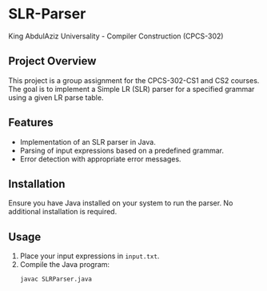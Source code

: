 # SLR-Parser
King AbdulAziz Universality - Compiler Construction (CPCS-302)

## Project Overview

This project is a group assignment for the CPCS-302-CS1 and CS2 courses. The goal is to implement a Simple LR (SLR) parser for a specified grammar using a given LR parse table.

## Features

- Implementation of an SLR parser in Java.
- Parsing of input expressions based on a predefined grammar.
- Error detection with appropriate error messages.

## Installation

Ensure you have Java installed on your system to run the parser. No additional installation is required.

## Usage

1. Place your input expressions in `input.txt`.
2. Compile the Java program:
   ```bash
   javac SLRParser.java
